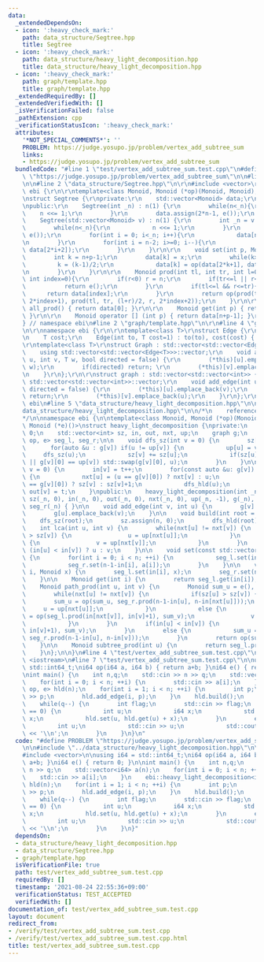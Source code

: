 ```yaml
---
data:
  _extendedDependsOn:
  - icon: ':heavy_check_mark:'
    path: data_structure/Segtree.hpp
    title: Segtree
  - icon: ':heavy_check_mark:'
    path: data_structure/heavy_light_decomposition.hpp
    title: data_structure/heavy_light_decomposition.hpp
  - icon: ':heavy_check_mark:'
    path: graph/template.hpp
    title: graph/template.hpp
  _extendedRequiredBy: []
  _extendedVerifiedWith: []
  _isVerificationFailed: false
  _pathExtension: cpp
  _verificationStatusIcon: ':heavy_check_mark:'
  attributes:
    '*NOT_SPECIAL_COMMENTS*': ''
    PROBLEM: https://judge.yosupo.jp/problem/vertex_add_subtree_sum
    links:
    - https://judge.yosupo.jp/problem/vertex_add_subtree_sum
  bundledCode: "#line 1 \"test/vertex_add_subtree_sum.test.cpp\"\n#define PROBLEM\
    \ \"https://judge.yosupo.jp/problem/vertex_add_subtree_sum\"\n\n#line 2 \"data_structure/heavy_light_decomposition.hpp\"\
    \n\n#line 2 \"data_structure/Segtree.hpp\"\n\r\n#include <vector>\r\n\r\nnamespace\
    \ ebi {\r\n\r\ntemplate<class Monoid, Monoid (*op)(Monoid, Monoid), Monoid (*e)()>\r\
    \nstruct Segtree {\r\nprivate:\r\n    std::vector<Monoid> data;\r\n    int n;\r\
    \npublic:\r\n    Segtree(int _n) : n(1) {\r\n        while(n<_n){\r\n        \
    \    n <<= 1;\r\n        }\r\n        data.assign(2*n-1, e());\r\n    }\r\n\r\n\
    \    Segtree(std::vector<Monoid> v) : n(1) {\r\n        int _n = v.size();\r\n\
    \        while(n<_n){\r\n            n <<= 1;\r\n        }\r\n        data.assign(2*n-1,\
    \ e());\r\n        for(int i = 0; i<_n; i++){\r\n            data[n+i-1] = v[i];\r\
    \n        }\r\n        for(int i = n-2; i>=0; i--){\r\n            data[i] = op(data[2*i+1],\
    \ data[2*i+2]);\r\n        }\r\n    }\r\n\r\n    void set(int p, Monoid x){\r\n\
    \        int k = n+p-1;\r\n        data[k] = x;\r\n        while(k>0){\r\n   \
    \         k = (k-1)/2;\r\n            data[k] = op(data[2*k+1], data[2*k+2]);\r\
    \n        }\r\n    }\r\n\r\n    Monoid prod(int tl, int tr, int l=0, int r=-1,\
    \ int index=0){\r\n        if(r<0) r = n;\r\n        if(tr<=l || r<=tl){\r\n \
    \           return e();\r\n        }\r\n        if(tl<=l && r<=tr){\r\n      \
    \      return data[index];\r\n        }\r\n        return op(prod(tl, tr, l, (l+r)/2,\
    \ 2*index+1), prod(tl, tr, (l+r)/2, r, 2*index+2));\r\n    }\r\n\r\n    Monoid\
    \ all_prod() { return data[0]; }\r\n\r\n    Monoid get(int p) { return data[n+p-1];\
    \ }\r\n\r\n    Monoid operator [] (int p) { return data[n+p-1]; }\r\n};\r\n\r\n\
    } // namespace ebi\n#line 2 \"graph/template.hpp\"\n\r\n#line 4 \"graph/template.hpp\"\
    \n\r\nnamespace ebi {\r\n\r\ntemplate<class T>\r\nstruct Edge {\r\n    int to;\r\
    \n    T cost;\r\n    Edge(int to, T cost=1) : to(to), cost(cost) { }\r\n};\r\n\
    \r\ntemplate<class T>\r\nstruct Graph : std::vector<std::vector<Edge<T>>> {\r\n\
    \    using std::vector<std::vector<Edge<T>>>::vector;\r\n    void add_edge(int\
    \ u, int v, T w, bool directed = false) {\r\n        (*this)[u].emplace_back(v,\
    \ w);\r\n        if(directed) return; \r\n        (*this)[v].emplace_back(u, w);\r\
    \n    }\r\n};\r\n\r\nstruct graph : std::vector<std::vector<int>> {\r\n    using\
    \ std::vector<std::vector<int>>::vector;\r\n    void add_edge(int u, int v, bool\
    \ directed = false) {\r\n        (*this)[u].emplace_back(v);\r\n        if(directed)\
    \ return;\r\n        (*this)[v].emplace_back(u);\r\n    }\r\n};\r\n\r\n} // namespace\
    \ ebi\n#line 5 \"data_structure/heavy_light_decomposition.hpp\"\n\n#line 7 \"\
    data_structure/heavy_light_decomposition.hpp\"\n\n/*\n    reference: https://codeforces.com/blog/entry/53170\n\
    */\n\nnamespace ebi {\n\ntemplate<class Monoid, Monoid (*op)(Monoid, Monoid),\
    \ Monoid (*e)()>\nstruct heavy_light_decomposition {\nprivate:\n    int n, t =\
    \ 0;\n    std::vector<int> sz, in, out, nxt, up;\n    graph g;\n    Segtree<Monoid,\
    \ op, e> seg_l, seg_r;\n\n    void dfs_sz(int v = 0) {\n        sz[v] = 1;\n \
    \       for(auto &u : g[v]) if(u != up[v]) {\n            up[u] = v;\n       \
    \     dfs_sz(u);\n            sz[v] += sz[u];\n            if(sz[u] > sz[g[v][0]]\
    \ || g[v][0] == up[v]) std::swap(g[v][0], u);\n        }\n    }\n\n    void dfs_hld(int\
    \ v = 0) {\n        in[v] = t++;\n        for(const auto &u: g[v]) if(u != up[v])\
    \ {\n            nxt[u] = (u == g[v][0]) ? nxt[v] : u;\n            sz[u] = (u\
    \ == g[v][0]) ? sz[v] : sz[v]+1;\n            dfs_hld(u);\n        }\n       \
    \ out[v] = t;\n    }\npublic:\n    heavy_light_decomposition(int _n) : n(_n),\
    \ sz(_n, 0), in(_n, 0), out(_n, 0), nxt(_n, 0), up(_n, -1), g(_n), seg_l(_n),\
    \ seg_r(_n) { }\n\n    void add_edge(int v, int u) {\n        g[v].emplace_back(u);\n\
    \        g[u].emplace_back(v);\n    }\n\n    void build(int root = 0) {\n    \
    \    dfs_sz(root);\n        sz.assign(n, 0);\n        dfs_hld(root);\n    }\n\n\
    \    int lca(int u, int v) {\n        while(nxt[u] != nxt[v]) {\n            if(sz[u]\
    \ > sz[v]) {\n                u = up[nxt[u]];\n            }\n            else\
    \ {\n                v = up[nxt[v]];\n            }\n        }\n        return\
    \ (in[u] < in[v]) ? u : v;\n    }\n\n    void set(const std::vector<Monoid> &a)\
    \ {\n        for(int i = 0; i < n; ++i) {\n            seg_l.set(in[i], a[i]);\n\
    \            seg_r.set(n-1-in[i], a[i]);\n        }\n    }\n\n    void set(int\
    \ i, Monoid x) {\n        seg_l.set(in[i], x);\n        seg_r.set(n-1-in[i], x);\n\
    \    }\n\n    Monoid get(int i) {\n        return seg_l.get(in[i]);\n    }\n\n\
    \    Monoid path_prod(int u, int v) {\n        Monoid sum_u = e(), sum_v = e();\n\
    \        while(nxt[u] != nxt[v]) {\n            if(sz[u] > sz[v]) {\n        \
    \        sum_u = op(sum_u, seg_r.prod(n-1-in[u], n-in[nxt[u]]));\n           \
    \     u = up[nxt[u]];\n            }\n            else {\n                sum_v\
    \ = op(seg_l.prod(in[nxt[v]], in[v]+1), sum_v);\n                v = up[nxt[v]];\n\
    \            }\n        }\n        if(in[u] < in[v]) {\n            sum_v = op(seg_l.prod(in[u],\
    \ in[v]+1), sum_v);\n        }\n        else {\n            sum_u = op(sum_u,\
    \ seg_r.prod(n-1-in[u], n-in[v]));\n        }\n        return op(sum_u, sum_v);\n\
    \    }\n\n    Monoid subtree_prod(int u) {\n        return seg_l.prod(in[u], out[u]);\n\
    \    }\n};\n\n}\n#line 4 \"test/vertex_add_subtree_sum.test.cpp\"\n\n#include\
    \ <iostream>\n#line 7 \"test/vertex_add_subtree_sum.test.cpp\"\n\nusing i64 =\
    \ std::int64_t;\ni64 op(i64 a, i64 b) { return a+b; }\ni64 e() { return 0; }\n\
    \nint main() {\n    int n,q;\n    std::cin >> n >> q;\n    std::vector<i64> a(n);\n\
    \    for(int i = 0; i < n; ++i) {\n        std::cin >> a[i];\n    }\n    ebi::heavy_light_decomposition<i64,\
    \ op, e> hld(n);\n    for(int i = 1; i < n; ++i) {\n        int p;\n        std::cin\
    \ >> p;\n        hld.add_edge(i, p);\n    }\n    hld.build();\n    hld.set(a);\n\
    \    while(q--) {\n        int flag;\n        std::cin >> flag;\n        if(flag\
    \ == 0) {\n            int u;\n            i64 x;\n            std::cin >> u >>\
    \ x;\n            hld.set(u, hld.get(u) + x);\n        }\n        else {\n   \
    \         int u;\n            std::cin >> u;\n            std::cout << hld.subtree_prod(u)\
    \ << '\\n';\n        }\n    }\n}\n"
  code: "#define PROBLEM \"https://judge.yosupo.jp/problem/vertex_add_subtree_sum\"\
    \n\n#include \"../data_structure/heavy_light_decomposition.hpp\"\n\n#include <iostream>\n\
    #include <vector>\n\nusing i64 = std::int64_t;\ni64 op(i64 a, i64 b) { return\
    \ a+b; }\ni64 e() { return 0; }\n\nint main() {\n    int n,q;\n    std::cin >>\
    \ n >> q;\n    std::vector<i64> a(n);\n    for(int i = 0; i < n; ++i) {\n    \
    \    std::cin >> a[i];\n    }\n    ebi::heavy_light_decomposition<i64, op, e>\
    \ hld(n);\n    for(int i = 1; i < n; ++i) {\n        int p;\n        std::cin\
    \ >> p;\n        hld.add_edge(i, p);\n    }\n    hld.build();\n    hld.set(a);\n\
    \    while(q--) {\n        int flag;\n        std::cin >> flag;\n        if(flag\
    \ == 0) {\n            int u;\n            i64 x;\n            std::cin >> u >>\
    \ x;\n            hld.set(u, hld.get(u) + x);\n        }\n        else {\n   \
    \         int u;\n            std::cin >> u;\n            std::cout << hld.subtree_prod(u)\
    \ << '\\n';\n        }\n    }\n}"
  dependsOn:
  - data_structure/heavy_light_decomposition.hpp
  - data_structure/Segtree.hpp
  - graph/template.hpp
  isVerificationFile: true
  path: test/vertex_add_subtree_sum.test.cpp
  requiredBy: []
  timestamp: '2021-08-24 22:55:36+09:00'
  verificationStatus: TEST_ACCEPTED
  verifiedWith: []
documentation_of: test/vertex_add_subtree_sum.test.cpp
layout: document
redirect_from:
- /verify/test/vertex_add_subtree_sum.test.cpp
- /verify/test/vertex_add_subtree_sum.test.cpp.html
title: test/vertex_add_subtree_sum.test.cpp
---
```

